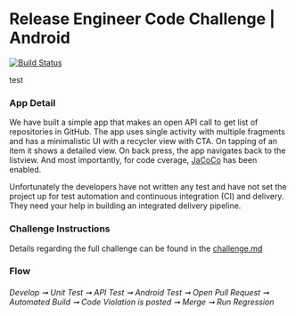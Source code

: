 # Release Engineer Code Challenge | Android

[![Build Status](https://travis-ci.com/asadmansr/android-releng.svg?branch=master)](https://travis-ci.com/asadmansr/android-releng)

test

### App Detail

We have built a simple app that makes an open API call to get list of repositories in GitHub. The app uses single activity with multiple fragments and has a minimalistic UI with a recycler view with CTA. On tapping of an item it shows a detailed view. On back press, the app navigates back to the listview. And most importantly, for code cverage, [JaCoCo](https://github.com/jacoco/jacoco) has been enabled.

Unfortunately the developers have not written any test and have not set the project up for test automation and continuous integration (CI) and delivery. They need your help in building an integrated delivery pipeline.

### Challenge Instructions

Details regarding the full challenge can be found in the [challenge.md](challenge.md)

### Flow

###### Develop ➞ Unit Test ➞ API Test ➞ Android Test ➞ Open Pull Request ➞ Automated Build ➞ Code Violation is posted ➞ Merge ➞ Run Regression
